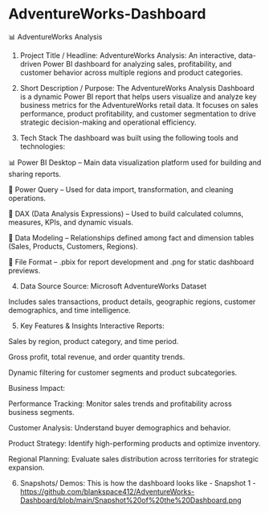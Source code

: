 # AdventureWorks-Dashboard
📊 AdventureWorks Analysis
1. Project Title / Headline:
AdventureWorks Analysis:
An interactive, data-driven Power BI dashboard for analyzing sales, profitability, and customer behavior across multiple regions and product categories.

2. Short Description / Purpose:
The AdventureWorks Analysis Dashboard is a dynamic Power BI report that helps users visualize and analyze key business metrics for the AdventureWorks retail data. It focuses on sales performance, product profitability, and customer segmentation to drive strategic decision-making and operational efficiency.

3. Tech Stack
The dashboard was built using the following tools and technologies:

📊 Power BI Desktop – Main data visualization platform used for building and sharing reports.

🧩 Power Query – Used for data import, transformation, and cleaning operations.

🧠 DAX (Data Analysis Expressions) – Used to build calculated columns, measures, KPIs, and dynamic visuals.

🔗 Data Modeling – Relationships defined among fact and dimension tables (Sales, Products, Customers, Regions).

📂 File Format – .pbix for report development and .png for static dashboard previews.

4. Data Source
Source: Microsoft AdventureWorks Dataset

Includes sales transactions, product details, geographic regions, customer demographics, and time intelligence.

5. Key Features & Insights
Interactive Reports:

Sales by region, product category, and time period.

Gross profit, total revenue, and order quantity trends.

Dynamic filtering for customer segments and product subcategories.

Business Impact:

Performance Tracking: Monitor sales trends and profitability across business segments.

Customer Analysis: Understand buyer demographics and behavior.

Product Strategy: Identify high-performing products and optimize inventory.

Regional Planning: Evaluate sales distribution across territories for strategic expansion.

6. Snapshots/ Demos:
   This is how the dashboard looks like -
   Snapshot 1 - https://github.com/blankspace412/AdventureWorks-Dashboard/blob/main/Snapshot%20of%20the%20Dashboard.png
   

